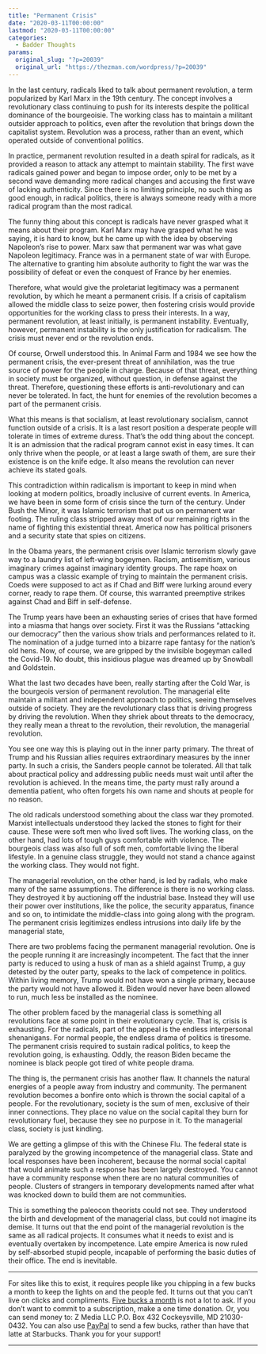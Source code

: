 ```yaml
---
title: "Permanent Crisis"
date: "2020-03-11T00:00:00"
lastmod: "2020-03-11T00:00:00"
categories:
  - Badder Thoughts
params:
  original_slug: "?p=20039"
  original_url: "https://thezman.com/wordpress/?p=20039"
---
```


In the last century, radicals liked to talk about permanent revolution,
a term popularized by Karl Marx in the 19th century. The concept
involves a revolutionary class continuing to push for its interests
despite the political dominance of the bourgeoisie. The working class
has to maintain a militant outsider approach to politics, even after the
revolution that brings down the capitalist system. Revolution was a
process, rather than an event, which operated outside of conventional
politics.

In practice, permanent revolution resulted in a death spiral for
radicals, as it provided a reason to attack any attempt to maintain
stability. The first wave radicals gained power and began to impose
order, only to be met by a second wave demanding more radical changes
and accusing the first wave of lacking authenticity. Since there is no
limiting principle, no such thing as good enough, in radical politics,
there is always someone ready with a more radical program than the most
radical.

The funny thing about this concept is radicals have never grasped what
it means about their program. Karl Marx may have grasped what he was
saying, it is hard to know, but he came up with the idea by observing
Napoleon’s rise to power. Marx saw that permanent war was what gave
Napoleon legitimacy. France was in a permanent state of war with Europe.
The alternative to granting him absolute authority to fight the war was
the possibility of defeat or even the conquest of France by her enemies.

Therefore, what would give the proletariat legitimacy was a permanent
revolution, by which he meant a permanent crisis. If a crisis of
capitalism allowed the middle class to seize power, then fostering
crisis would provide opportunities for the working class to press their
interests. In a way, permanent revolution, at least initially, is
permanent instability. Eventually, however, permanent instability is the
only justification for radicalism. The crisis must never end or the
revolution ends.

Of course, Orwell understood this. In Animal Farm and 1984 we see how
the permanent crisis, the ever-present threat of annihilation, was the
true source of power for the people in charge. Because of that threat,
everything in society must be organized, without question, in defense
against the threat. Therefore, questioning these efforts is
anti-revolutionary and can never be tolerated. In fact, the hunt for
enemies of the revolution becomes a part of the permanent crisis.

What this means is that socialism, at least revolutionary socialism,
cannot function outside of a crisis. It is a last resort position a
desperate people will tolerate in times of extreme duress. That’s the
odd thing about the concept. It is an admission that the radical program
cannot exist in easy times. It can only thrive when the people, or at
least a large swath of them, are sure their existence is on the knife
edge. It also means the revolution can never achieve its stated goals.

This contradiction within radicalism is important to keep in mind when
looking at modern politics, broadly inclusive of current events. In
America, we have been in some form of crisis since the turn of the
century. Under Bush the Minor, it was Islamic terrorism that put us on
permanent war footing. The ruling class stripped away most of our
remaining rights in the name of fighting this existential threat.
America now has political prisoners and a security state that spies on
citizens.

In the Obama years, the permanent crisis over Islamic terrorism slowly
gave way to a laundry list of left-wing bogeymen. Racism, antisemitism,
various imaginary crimes against imaginary identity groups. The rape
hoax on campus was a classic example of trying to maintain the permanent
crisis. Coeds were supposed to act as if Chad and Biff were lurking
around every corner, ready to rape them. Of course, this warranted
preemptive strikes against Chad and Biff in self-defense.

The Trump years have been an exhausting series of crises that have
formed into a miasma that hangs over society. First it was the Russians
“attacking our democracy” then the various show trials and performances
related to it. The nomination of a judge turned into a bizarre rape
fantasy for the nation’s old hens. Now, of course, we are gripped by the
invisible bogeyman called the Covid-19. No doubt, this insidious plague
was dreamed up by Snowball and Goldstein.

What the last two decades have been, really starting after the Cold War,
is the bourgeois version of permanent revolution. The managerial elite
maintain a militant and independent approach to politics, seeing
themselves outside of society. They are the revolutionary class that is
driving progress by driving the revolution. When they shriek about
threats to the democracy, they really mean a threat to the revolution,
their revolution, the managerial revolution.

You see one way this is playing out in the inner party primary. The
threat of Trump and his Russian allies requires extraordinary measures
by the inner party. In such a crisis, the Sanders people cannot be
tolerated. All that talk about practical policy and addressing public
needs must wait until after the revolution is achieved. In the means
time, the party must rally around a dementia patient, who often forgets
his own name and shouts at people for no reason.

The old radicals understood something about the class war they promoted.
Marxist intellectuals understood they lacked the stones to fight for
their cause. These were soft men who lived soft lives. The working
class, on the other hand, had lots of tough guys comfortable with
violence. The bourgeois class was also full of soft men, comfortable
living the liberal lifestyle. In a genuine class struggle, they would
not stand a chance against the working class. They would not fight.

The managerial revolution, on the other hand, is led by radials, who
make many of the same assumptions. The difference is there is no working
class. They destroyed it by auctioning off the industrial base. Instead
they will use their power over institutions, like the police, the
security apparatus, finance and so on, to intimidate the middle-class
into going along with the program. The permanent crisis legitimizes
endless intrusions into daily life by the managerial state,

There are two problems facing the permanent managerial revolution. One
is the people running it are increasingly incompetent. The fact that the
inner party is reduced to using a husk of man as a shield against Trump,
a guy detested by the outer party, speaks to the lack of competence in
politics. Within living memory, Trump would not have won a single
primary, because the party would not have allowed it. Biden would never
have been allowed to run, much less be installed as the nominee.

The other problem faced by the managerial class is something all
revolutions face at some point in their evolutionary cycle. That is,
crisis is exhausting. For the radicals, part of the appeal is the
endless interpersonal shenanigans. For normal people, the endless drama
of politics is tiresome. The permanent crisis required to sustain
radical politics, to keep the revolution going, is exhausting. Oddly,
the reason Biden became the nominee is black people got tired of white
people drama.

The thing is, the permanent crisis has another flaw. It channels the
natural energies of a people away from industry and community. The
permanent revolution becomes a bonfire onto which is thrown the social
capital of a people. For the revolutionary, society is the sum of men,
exclusive of their inner connections. They place no value on the social
capital they burn for revolutionary fuel, because they see no purpose in
it. To the managerial class, society is just kindling.

We are getting a glimpse of this with the Chinese Flu. The federal state
is paralyzed by the growing incompetence of the managerial class. State
and local responses have been incoherent, because the normal social
capital that would animate such a response has been largely destroyed.
You cannot have a community response when there are no natural
communities of people. Clusters of strangers in temporary developments
named after what was knocked down to build them are not communities.

This is something the paleocon theorists could not see. They understood
the birth and development of the managerial class, but could not imagine
its demise. It turns out that the end point of the managerial revolution
is the same as all radical projects. It consumes what it needs to exist
and is eventually overtaken by incompetence. Late empire America is now
ruled by self-absorbed stupid people, incapable of performing the basic
duties of their office. The end is inevitable.

------------------------------------------------------------------------

For sites like this to exist, it requires people like you chipping in a
few bucks a month to keep the lights on and the people fed. It turns out
that you can’t live on clicks and compliments.
<a href="https://www.subscribestar.com/the-z-blog"
rel="noopener noreferrer" target="_blank">Five bucks a month</a> is not
a lot to ask. If you don’t want to commit to a subscription, make a one
time donation. Or, you can send money to: Z Media LLC P.O. Box 432
Cockeysville, MD 21030-0432. You can also use <a
href="https://www.paypal.com/cgi-bin/webscr?cmd=_s-xclick&amp;hosted_button_id=UDAS2Q8JYA6CN&amp;source=url"
rel="noopener noreferrer" target="_blank">PayPal</a> to send a few
bucks, rather than have that latte at Starbucks. Thank you for your
support!

------------------------------------------------------------------------
